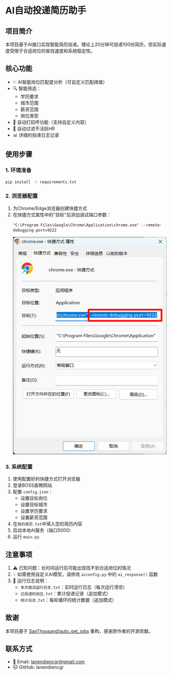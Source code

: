 # AI自动投递简历助手

## 项目简介
本项目基于AI接口实现智能简历投递。理论上20分钟可投递100份简历，但实际速度受限于合适岗位的查找速度和系统稳定性。

## 核心功能
- ✨ AI智能岗位匹配度分析（可自定义匹配阈值）
- 🔍 智能筛选：
  - 学历要求
  - 城市范围
  - 薪资范围
  - 岗位类型
- 👋 自动打招呼功能（支持自定义内容）
- 🤖 自动过滤不活跃HR
- 📊 详细的投递日志记录

## 使用步骤

### 1. 环境准备
```bash
pip install -r requirements.txt
```

### 2. 浏览器配置
1. 为Chrome/Edge浏览器创建快捷方式
2. 在快捷方式属性中的"目标"后添加调试端口参数：
   ```
   "C:\Program Files\Google\Chrome\Application\chrome.exe" --remote-debugging-port=9222
   ```
   ![浏览器配置示例](README.assets/2024-11-26-1732603491069.png)

### 3. 系统配置
1. 使用配置好的快捷方式打开浏览器
2. 登录BOSS直聘网站
3. 配置 `config.json`：
   - 设置目标岗位
   - 设置目标城市
   - 设置学历要求
   - 设置薪资范围
4. 在`我的简历.txt`中填入您的简历内容
5. 启动本地AI服务（端口5000）
6. 运行 `main.py`

## 注意事项
1. ⚠️ 已知问题：长时间运行后可能出现找不到合适岗位的情况
2. 💡 如需使用自定义AI模型，请修改 `aiconfig.py` 中的 `ai_response()` 函数
3. 📝 运行日志说明：
   - `本次面试运行日志.txt`：实时运行日志（每次运行清空）
   - `已投递的岗位.txt`：累计投递记录（追加模式）
   - `统计日志.txt`：每轮循环的统计数据（追加模式）

## 致谢
本项目基于 [SanThousand/auto_get_jobs](https://github.com/SanThousand/auto_get_jobs) 重构，感谢原作者的开源贡献。

## 联系方式
- 📧 Email: lanendiencgr@gmail.com
- 🐱 GitHub: lanendiencgr
